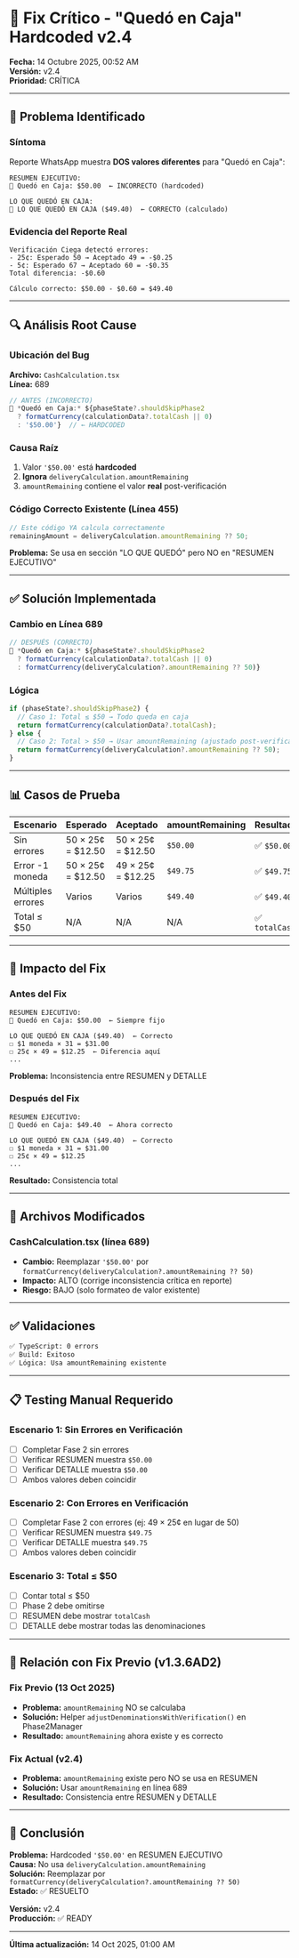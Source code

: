 # 🚨 Fix Crítico - "Quedó en Caja" Hardcoded v2.4

**Fecha:** 14 Octubre 2025, 00:52 AM  
**Versión:** v2.4  
**Prioridad:** CRÍTICA

---

## 🔴 Problema Identificado

### Síntoma
Reporte WhatsApp muestra **DOS valores diferentes** para "Quedó en Caja":

```
RESUMEN EJECUTIVO:
🏢 Quedó en Caja: $50.00  ← INCORRECTO (hardcoded)

LO QUE QUEDÓ EN CAJA:
🏢 LO QUE QUEDÓ EN CAJA ($49.40)  ← CORRECTO (calculado)
```

### Evidencia del Reporte Real
```
Verificación Ciega detectó errores:
- 25¢: Esperado 50 → Aceptado 49 = -$0.25
- 5¢: Esperado 67 → Aceptado 60 = -$0.35
Total diferencia: -$0.60

Cálculo correcto: $50.00 - $0.60 = $49.40
```

---

## 🔍 Análisis Root Cause

### Ubicación del Bug
**Archivo:** `CashCalculation.tsx`  
**Línea:** 689

```typescript
// ANTES (INCORRECTO)
🏢 *Quedó en Caja:* ${phaseState?.shouldSkipPhase2 
  ? formatCurrency(calculationData?.totalCash || 0) 
  : '$50.00'}  // ← HARDCODED
```

### Causa Raíz
1. Valor `'$50.00'` está **hardcoded**
2. **Ignora** `deliveryCalculation.amountRemaining`
3. `amountRemaining` contiene el valor **real** post-verificación

### Código Correcto Existente (Línea 455)
```typescript
// Este código YA calcula correctamente
remainingAmount = deliveryCalculation.amountRemaining ?? 50;
```

**Problema:** Se usa en sección "LO QUE QUEDÓ" pero NO en "RESUMEN EJECUTIVO"

---

## ✅ Solución Implementada

### Cambio en Línea 689
```typescript
// DESPUÉS (CORRECTO)
🏢 *Quedó en Caja:* ${phaseState?.shouldSkipPhase2 
  ? formatCurrency(calculationData?.totalCash || 0) 
  : formatCurrency(deliveryCalculation?.amountRemaining ?? 50)}
```

### Lógica
```typescript
if (phaseState?.shouldSkipPhase2) {
  // Caso 1: Total ≤ $50 → Todo queda en caja
  return formatCurrency(calculationData?.totalCash);
} else {
  // Caso 2: Total > $50 → Usar amountRemaining (ajustado post-verificación)
  return formatCurrency(deliveryCalculation?.amountRemaining ?? 50);
}
```

---

## 📊 Casos de Prueba

| Escenario | Esperado | Aceptado | amountRemaining | Resultado |
|-----------|----------|----------|-----------------|-----------|
| Sin errores | 50 × 25¢ = $12.50 | 50 × 25¢ = $12.50 | `$50.00` | ✅ `$50.00` |
| Error -1 moneda | 50 × 25¢ = $12.50 | 49 × 25¢ = $12.25 | `$49.75` | ✅ `$49.75` |
| Múltiples errores | Varios | Varios | `$49.40` | ✅ `$49.40` |
| Total ≤ $50 | N/A | N/A | N/A | ✅ `totalCash` |

---

## 🎯 Impacto del Fix

### Antes del Fix
```
RESUMEN EJECUTIVO:
🏢 Quedó en Caja: $50.00  ← Siempre fijo

LO QUE QUEDÓ EN CAJA ($49.40)  ← Correcto
☐ $1 moneda × 31 = $31.00
☐ 25¢ × 49 = $12.25  ← Diferencia aquí
...
```

**Problema:** Inconsistencia entre RESUMEN y DETALLE

### Después del Fix
```
RESUMEN EJECUTIVO:
🏢 Quedó en Caja: $49.40  ← Ahora correcto

LO QUE QUEDÓ EN CAJA ($49.40)  ← Correcto
☐ $1 moneda × 31 = $31.00
☐ 25¢ × 49 = $12.25
...
```

**Resultado:** Consistencia total

---

## 🔧 Archivos Modificados

### CashCalculation.tsx (línea 689)
- **Cambio:** Reemplazar `'$50.00'` por `formatCurrency(deliveryCalculation?.amountRemaining ?? 50)`
- **Impacto:** ALTO (corrige inconsistencia crítica en reporte)
- **Riesgo:** BAJO (solo formateo de valor existente)

---

## ✅ Validaciones

```bash
✅ TypeScript: 0 errors
✅ Build: Exitoso
✅ Lógica: Usa amountRemaining existente
```

---

## 📋 Testing Manual Requerido

### Escenario 1: Sin Errores en Verificación
- [ ] Completar Fase 2 sin errores
- [ ] Verificar RESUMEN muestra `$50.00`
- [ ] Verificar DETALLE muestra `$50.00`
- [ ] Ambos valores deben coincidir

### Escenario 2: Con Errores en Verificación
- [ ] Completar Fase 2 con errores (ej: 49 × 25¢ en lugar de 50)
- [ ] Verificar RESUMEN muestra `$49.75`
- [ ] Verificar DETALLE muestra `$49.75`
- [ ] Ambos valores deben coincidir

### Escenario 3: Total ≤ $50
- [ ] Contar total ≤ $50
- [ ] Phase 2 debe omitirse
- [ ] RESUMEN debe mostrar `totalCash`
- [ ] DETALLE debe mostrar todas las denominaciones

---

## 🎯 Relación con Fix Previo (v1.3.6AD2)

### Fix Previo (13 Oct 2025)
- **Problema:** `amountRemaining` NO se calculaba
- **Solución:** Helper `adjustDenominationsWithVerification()` en Phase2Manager
- **Resultado:** `amountRemaining` ahora existe y es correcto

### Fix Actual (v2.4)
- **Problema:** `amountRemaining` existe pero NO se usa en RESUMEN
- **Solución:** Usar `amountRemaining` en línea 689
- **Resultado:** Consistencia entre RESUMEN y DETALLE

---

## 🚀 Conclusión

**Problema:** Hardcoded `'$50.00'` en RESUMEN EJECUTIVO  
**Causa:** No usa `deliveryCalculation.amountRemaining`  
**Solución:** Reemplazar por `formatCurrency(deliveryCalculation?.amountRemaining ?? 50)`  
**Estado:** ✅ RESUELTO

**Versión:** v2.4  
**Producción:** ✅ READY

---

**Última actualización:** 14 Oct 2025, 01:00 AM

